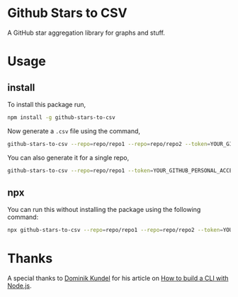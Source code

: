 # Github Stars to CSV
A GitHub star aggregation library for graphs and stuff.

# Usage

## install

To install this package run,

```bash
npm install -g github-stars-to-csv
```

Now generate a `.csv` file using the command,
```bash
github-stars-to-csv --repo=repo/repo1 --repo=repo/repo2 --token=YOUR_GITHUB_PERSONAL_ACCESS_TOKEN
```

You can also generate it for a single repo,
```bash
github-stars-to-csv --repo=repo/repo1 --token=YOUR_GITHUB_PERSONAL_ACCESS_TOKEN
```


## npx
You can run this without installing the package using the following command:

```bash
npx github-stars-to-csv --repo=repo/repo1 --repo=repo/repo2 --token=YOUR_GITHUB_PERSONAL_ACCESS_TOKEN
```

# Thanks
A special thanks to [Dominik Kundel](https://github.com/dkundel) for his article on [How to build a CLI with Node.js](https://www.twilio.com/blog/how-to-build-a-cli-with-node-js).
